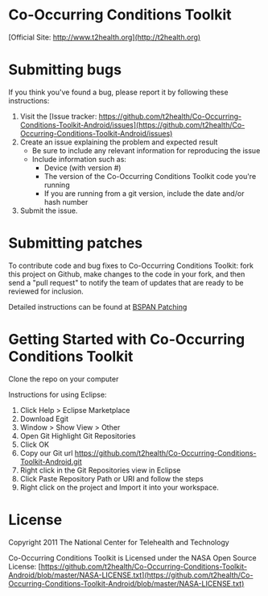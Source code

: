 Co-Occurring Conditions Toolkit
===============

[Official Site: http://www.t2health.org](http://t2health.org)


Submitting bugs
===============
If you think you've found a bug, please report it by following these instructions:  

1. Visit the [Issue tracker: https://github.com/t2health/Co-Occurring-Conditions-Toolkit-Android/issues](https://github.com/t2health/Co-Occurring-Conditions-Toolkit-Android/issues)
2. Create an issue explaining the problem and expected result
    - Be sure to include any relevant information for reproducing the issue
    - Include information such as:
        * Device (with version #)
        * The version of the Co-Occurring Conditions Toolkit code you're running
        * If you are running from a git version, include the date and/or hash number
3. Submit the issue.

Submitting patches
==================
To contribute code and bug fixes to Co-Occurring Conditions Toolkit: fork this project on Github, make changes to the code in your fork, 
and then send a "pull request" to notify the team of updates that are ready to be reviewed for inclusion.

Detailed instructions can be found at [BSPAN Patching](https://gist.github.com/1507418)

Getting Started with Co-Occurring Conditions Toolkit
==============================================
Clone the repo on your computer

Instructions for using Eclipse:

1. Click Help > Eclipse Marketplace
2. Download Egit
3. Window > Show View > Other
4. Open Git Highlight Git Repositories
5. Click OK
6. Copy our Git url https://github.com/t2health/Co-Occurring-Conditions-Toolkit-Android.git
7. Right click in the Git Repositories view in Eclipse
8. Click Paste Repository Path or URI and follow the steps
9. Right click on the project and Import it into your workspace.

License
==============================================
Copyright 2011 The National Center for Telehealth and Technology

Co-Occurring Conditions Toolkit is Licensed under the NASA Open Source License: [https://github.com/t2health/Co-Occurring-Conditions-Toolkit-Android/blob/master/NASA-LICENSE.txt](https://github.com/t2health/Co-Occurring-Conditions-Toolkit-Android/blob/master/NASA-LICENSE.txt)